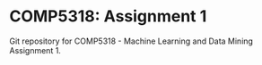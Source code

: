 # COMP5318: Assignment 1
Git repository for COMP5318 - Machine Learning and Data Mining Assignment 1. 
